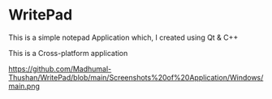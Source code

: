 # WritePad

This is a simple notepad Application which, I created using Qt & C++ 

This is a Cross-platform application 


https://github.com/Madhumal-Thushan/WritePad/blob/main/Screenshots%20of%20Application/Windows/main.png

